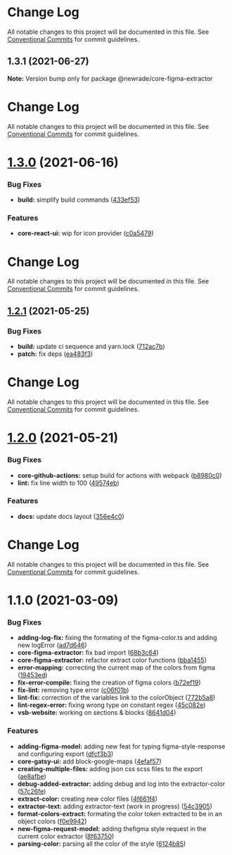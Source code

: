 # Change Log

All notable changes to this project will be documented in this file. See
[Conventional Commits](https://conventionalcommits.org) for commit guidelines.

## 1.3.1 (2021-06-27)

**Note:** Version bump only for package @newrade/core-figma-extractor

# Change Log

All notable changes to this project will be documented in this file. See
[Conventional Commits](https://conventionalcommits.org) for commit guidelines.

# [1.3.0](https://github.com/newrade/newrade/compare/@newrade/core-figma-extractor@1.2.1...@newrade/core-figma-extractor@1.3.0) (2021-06-16)

### Bug Fixes

- **build:** simplify build commands
  ([433ef53](https://github.com/newrade/newrade/commit/433ef533f2812a73a9e4062f394b42f9c2c94ebf))

### Features

- **core-react-ui:** wip for icon provider
  ([c0a5479](https://github.com/newrade/newrade/commit/c0a547903a9e8d38b82f3bd051c20baf77f72a63))

# Change Log

All notable changes to this project will be documented in this file. See
[Conventional Commits](https://conventionalcommits.org) for commit guidelines.

## [1.2.1](https://github.com/newrade/newrade/compare/@newrade/core-figma-extractor@1.2.0...@newrade/core-figma-extractor@1.2.1) (2021-05-25)

### Bug Fixes

- **build:** update ci sequence and yarn.lock
  ([712ac7b](https://github.com/newrade/newrade/commit/712ac7bffc2d938f266facbbf1c05b51f5112d40))
- **patch:** fix deps
  ([ea483f3](https://github.com/newrade/newrade/commit/ea483f365e260ef7a4d96b66de5a30afac4a397b))

# Change Log

All notable changes to this project will be documented in this file. See
[Conventional Commits](https://conventionalcommits.org) for commit guidelines.

# [1.2.0](https://github.com/newrade/newrade/compare/@newrade/core-figma-extractor@1.1.0...@newrade/core-figma-extractor@1.2.0) (2021-05-21)

### Bug Fixes

- **core-github-actions:** setup build for actions with webpack
  ([b8980c0](https://github.com/newrade/newrade/commit/b8980c001cebd394a3e030eca584e6f88b19df13))
- **lint:** fix line width to 100
  ([49574eb](https://github.com/newrade/newrade/commit/49574eb1fe8aa3bbdf3cf9a6067956ccf3a96561))

### Features

- **docs:** update docs layout
  ([356e4c0](https://github.com/newrade/newrade/commit/356e4c07ebb3bc4e99dacda5559fb4d512137b8a))

# Change Log

All notable changes to this project will be documented in this file. See
[Conventional Commits](https://conventionalcommits.org) for commit guidelines.

# 1.1.0 (2021-03-09)

### Bug Fixes

- **adding-log-fix:** fixing the formating of the figma-color.ts and adding new
  logError
  ([ad7d646](https://github.com/newrade/newrade/commit/ad7d6460b93aa3a83efc948138fadc8cea3dc7b8))
- **core-figma-extractor:** fix bad import
  ([68b3c64](https://github.com/newrade/newrade/commit/68b3c645928aa2c65719d8b3b54740a2042ef782))
- **core-figma-extractor:** refactor extract color functions
  ([bba1455](https://github.com/newrade/newrade/commit/bba1455cde161672fbff7184964fdd894b9af694))
- **error-mapping:** correcting the current map of the colors from figma
  ([19453ed](https://github.com/newrade/newrade/commit/19453ed93ffa11112c19a2773a545879fc427bf4))
- **fix-error-compile:** fixing the creation of figma colors
  ([b72ef19](https://github.com/newrade/newrade/commit/b72ef192ed693d333d3cf266abc04f5abf81f16e))
- **fix-lint:** removing type error
  ([c06f01b](https://github.com/newrade/newrade/commit/c06f01b285d83d12e80866027e420da134e204d5))
- **lint-fix:** correction of the variables link to the colorObject
  ([772b5a8](https://github.com/newrade/newrade/commit/772b5a840e9ba77c600229fb505223fae7f06ea3))
- **lint-regex-error:** fixing wrong type on constant regex
  ([45c082e](https://github.com/newrade/newrade/commit/45c082eaeeb402b2aa4f54c693df7cf965153c5b))
- **vsb-website:** working on sections & blocks
  ([8641d04](https://github.com/newrade/newrade/commit/8641d04cb1a44737d19a7330ed038105fa9b6b7c))

### Features

- **adding-figma-model:** adding new feat for typing figma-style-response and
  configuring export
  ([dfcf3b3](https://github.com/newrade/newrade/commit/dfcf3b3cdd9ef2f1e11fcbd634a9ae3b6b0d1da8))
- **core-gatsy-ui:** add block-google-maps
  ([4efaf57](https://github.com/newrade/newrade/commit/4efaf578cd92ca4ed84f1bd7bb22d38b3dc38b3c))
- **creating-multiple-files:** adding json css scss files to the export
  ([ae8afbe](https://github.com/newrade/newrade/commit/ae8afbe7ab5a173e31f9d82a03225d0bf5732dd5))
- **debug-added-extractor:** adding debug and log into the extractor-color
  ([57c26fe](https://github.com/newrade/newrade/commit/57c26feb4aa74b03c0d2a9a62a7b3aaa6dce52e8))
- **extract-color:** creating new color files
  ([4f661f4](https://github.com/newrade/newrade/commit/4f661f41f2403ca1ea1bdebe955f8e180952e617))
- **extractor-text:** adding extractor-text (work in progress)
  ([54c3905](https://github.com/newrade/newrade/commit/54c39050dbd0338695e9a0369d673b43f1585e02))
- **format-colors-extract:** formating the color token extracted to be in an
  object colors
  ([f0e9942](https://github.com/newrade/newrade/commit/f0e9942d5dfbe5abc3520c4115ca6320c8ecb7b0))
- **new-figma-request-model:** adding thefigma style request in the current
  color extractor
  ([8f63750](https://github.com/newrade/newrade/commit/8f637506d77f9df0936c142d87f29f5452702c43))
- **parsing-color:** parsing all the color of the style
  ([6124b85](https://github.com/newrade/newrade/commit/6124b85eadfc10c5f878fec58b16b16b33c22bb6))
